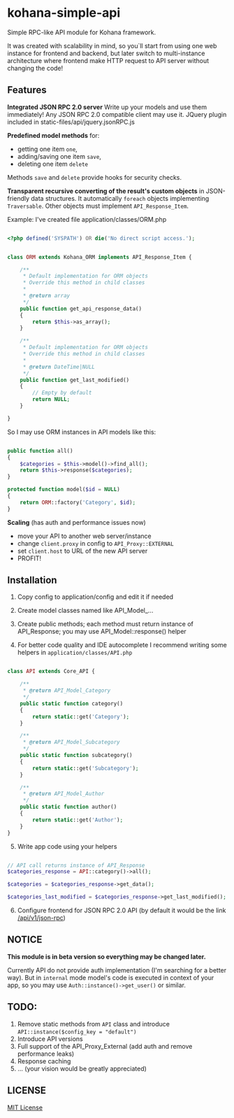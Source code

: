 kohana-simple-api
=================

Simple RPC-like API module for Kohana framework.

It was created with scalability in mind, so you`ll start from using one web instance for frontend and backend,
but later switch to multi-instance architecture where frontend make HTTP request to API server without changing the code!

Features
--------

**Integrated JSON RPC 2.0 server**
Write up your models and use them immediately!
Any JSON RPC 2.0 compatible client may use it.
JQuery plugin included in static-files/api/jquery.jsonRPC.js

**Predefined model methods** for:
- getting one item `one`,
- adding/saving one item `save`,
- deleting one item `delete`

Methods `save` and `delete` provide hooks for security checks.

**Transparent recursive converting of the result's custom objects** in JSON-friendly data structures.
It automatically `foreach` objects implementing `Traversable`. Other objects must implement `API_Response_Item`.

Example: I've created file application/classes/ORM.php

```php

<?php defined('SYSPATH') OR die('No direct script access.');


class ORM extends Kohana_ORM implements API_Response_Item {

    /**
     * Default implementation for ORM objects
     * Override this method in child classes
     *
     * @return array
     */
    public function get_api_response_data()
    {
        return $this->as_array();
    }

    /**
     * Default implementation for ORM objects
     * Override this method in child classes
     *
     * @return DateTime|NULL
     */
    public function get_last_modified()
    {
        // Empty by default
        return NULL;
    }

}

```

So I may use ORM instances in API models like this:

```php

public function all()
{
    $categories = $this->model()->find_all();
    return $this->response($categories);
}

protected function model($id = NULL)
{
    return ORM::factory('Category', $id);
}

```

**Scaling** (has auth and performance issues now)
- move your API to another web server/instance
- change `client.proxy` in config to `API_Proxy::EXTERNAL`
- set `client.host` to URL of the new API server
- PROFIT!


Installation
------------

1) Copy config to application/config and edit it if needed

2) Create model classes named like API_Model_...

3) Create public methods; each method must return instance of API_Response; you may use API_Model::response() helper

4) For better code quality and IDE autocomplete I recommend writing some helpers in `application/classes/API.php`

```php

class API extends Core_API {

    /**
     * @return API_Model_Category
     */
    public static function category()
    {
        return static::get('Category');
    }

    /**
     * @return API_Model_Subcategory
     */
    public static function subcategory()
    {
        return static::get('Subcategory');
    }

    /**
     * @return API_Model_Author
     */
    public static function author()
    {
        return static::get('Author');
    }
}

```

5) Write app code using your helpers

```php

// API call returns instance of API_Response
$categories_response = API::category()->all();

$categories = $categories_response->get_data();

$categories_last_modified = $categories_response->get_last_modified();

```

6) Configure frontend for JSON RPC 2.0 API (by default it would be the link [/api/v1/json-rpc](/api/v1/json-rpc))


NOTICE
------

**This module is in beta version so everything may be changed later.**

Currently API do not provide auth implementation (I'm searching for a better way).
But in `internal` mode model's code is executed in context of your app, so you may use `Auth::instance()->get_user()` or similar.

TODO:
-----

1. Remove static methods from `API` class and introduce `API::instance($config_key = "default")`
2. Introduce API versions
3. Full support of the API_Proxy_External (add auth and remove performance leaks)
4. Response caching
5. ... (your vision would be greatly appreciated)

LICENSE
-------

[MIT License](LICENSE)